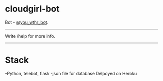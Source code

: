 # cloudgirl-bot
Bot - [@you_wthr_bot](https://t.me/you_wthr_bot).
***
Write /help for more info.
*** 
# Stack
-Python, telebot, flask
-json file for database
Delpoyed on Heroku
